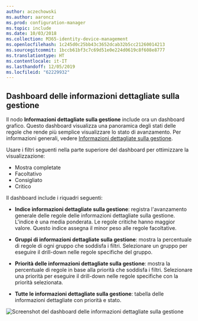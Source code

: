 ```yaml
---
author: aczechowski
ms.author: aaroncz
ms.prod: configuration-manager
ms.topic: include
ms.date: 10/03/2018
ms.collection: M365-identity-device-management
ms.openlocfilehash: 1c245d0c25bb43c3652dcab32b5cc21260014213
ms.sourcegitcommit: 1bccb61bf3c7c69d51e0e224d0619c8f608e8777
ms.translationtype: HT
ms.contentlocale: it-IT
ms.lasthandoff: 12/05/2019
ms.locfileid: "62229932"
---
```

## <a name="bkmk_insights"></a> Dashboard delle informazioni dettagliate sulla gestione
<!--1357979-->

Il nodo **Informazioni dettagliate sulla gestione** include ora un dashboard grafico. Questo dashboard visualizza una panoramica degli stati delle regole che rende più semplice visualizzare lo stato di avanzamento. Per informazioni generali, vedere [Informazioni dettagliate sulla gestione](/sccm/core/servers/manage/management-insights).

Usare i filtri seguenti nella parte superiore del dashboard per ottimizzare la visualizzazione:
- Mostra completate
- Facoltativo
- Consigliato
- Critico

Il dashboard include i riquadri seguenti:
- **Indice informazioni dettagliate sulla gestione**: registra l'avanzamento generale delle regole delle informazioni dettagliate sulla gestione. L'indice è una media ponderata. Le regole critiche hanno maggior valore. Questo indice assegna il minor peso alle regole facoltative.  

- **Gruppi di informazioni dettagliate sulla gestione**: mostra la percentuale di regole di ogni gruppo che soddisfa i filtri. Selezionare un gruppo per eseguire il drill-down nelle regole specifiche del gruppo.  

- **Priorità delle informazioni dettagliate sulla gestione**: mostra la percentuale di regole in base alla priorità che soddisfa i filtri. Selezionare una priorità per eseguire il drill-down nelle regole specifiche con la priorità selezionata.  

- **Tutte le informazioni dettagliate sulla gestione**: tabella delle informazioni dettagliate con priorità e stato.  

![Screenshot del dashboard delle informazioni dettagliate sulla gestione](../../media/1357979-management-insights-dashboard.png)



